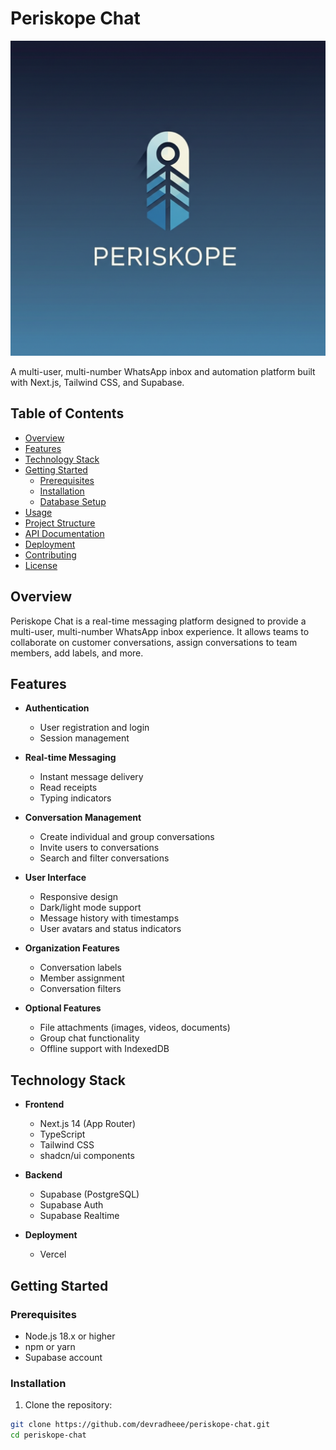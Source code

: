 # Periskope Chat

![Periskope Chat](public/periskope-logo.png)

A multi-user, multi-number WhatsApp inbox and automation platform built with Next.js, Tailwind CSS, and Supabase.

## Table of Contents

- [Overview](#overview)
- [Features](#features)
- [Technology Stack](#technology-stack)
- [Getting Started](#getting-started)
  - [Prerequisites](#prerequisites)
  - [Installation](#installation)
  - [Database Setup](#database-setup)
- [Usage](#usage)
- [Project Structure](#project-structure)
- [API Documentation](#api-documentation)
- [Deployment](#deployment)
- [Contributing](#contributing)
- [License](#license)

## Overview

Periskope Chat is a real-time messaging platform designed to provide a multi-user, multi-number WhatsApp inbox experience. It allows teams to collaborate on customer conversations, assign conversations to team members, add labels, and more.

## Features

- **Authentication**
  - User registration and login
  - Session management

- **Real-time Messaging**
  - Instant message delivery
  - Read receipts
  - Typing indicators

- **Conversation Management**
  - Create individual and group conversations
  - Invite users to conversations
  - Search and filter conversations

- **User Interface**
  - Responsive design
  - Dark/light mode support
  - Message history with timestamps
  - User avatars and status indicators

- **Organization Features**
  - Conversation labels
  - Member assignment
  - Conversation filters

- **Optional Features**
  - File attachments (images, videos, documents)
  - Group chat functionality
  - Offline support with IndexedDB

## Technology Stack

- **Frontend**
  - Next.js 14 (App Router)
  - TypeScript
  - Tailwind CSS
  - shadcn/ui components

- **Backend**
  - Supabase (PostgreSQL)
  - Supabase Auth
  - Supabase Realtime

- **Deployment**
  - Vercel

## Getting Started

### Prerequisites

- Node.js 18.x or higher
- npm or yarn
- Supabase account

### Installation

1. Clone the repository:

```bash
git clone https://github.com/devradheee/periskope-chat.git
cd periskope-chat

